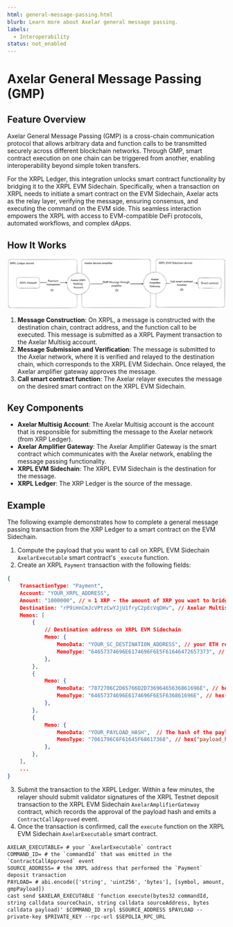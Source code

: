 ```yaml
---
html: general-message-passing.html
blurb: Learn more about Axelar general message passing.
labels:
  - Interoperability
status: not_enabled
---
```

# Axelar General Message Passing (GMP)

## Feature Overview

Axelar General Message Passing (GMP) is a cross-chain communication protocol that allows arbitrary data and function calls to be transmitted securely across different blockchain networks. Through GMP, smart contract execution on one chain can be triggered from another, enabling interoperability beyond simple token transfers.

For the XRPL Ledger, this integration unlocks smart contract functionality by bridging it to the XRPL EVM Sidechain. Specifically, when a transaction on XRPL needs to initiate a smart contract on the EVM Sidechain, Axelar acts as the relay layer, verifying the message, ensuring consensus, and executing the command on the EVM side. This seamless interaction empowers the XRPL with access to EVM-compatible DeFi protocols, automated workflows, and complex dApps.

## How It Works

![xrpl-evm-sidechain-axelar-gmp](./img/evm-sidechain-axelar-gmp.png)

1. **Message Construction**: On XRPL, a message is constructed with the destination chain, contract address, and the function call to be executed. This message is submitted as a XRPL Payment transaction to the Axelar Multisig account.
2. **Message Submission and Verification**: The message is submitted to the Axelar network, where it is verified and relayed to the destination chain, which corresponds to the XRPL EVM Sidechain. Once relayed, the Axelar amplifier gateway approves the message.
3. **Call smart contract function**: The Axelar relayer executes the message on the desired smart contract on the XRPL EVM Sidechain.

## Key Components


- **Axelar Multisig Account**: The Axelar Multisig account is the account that is responsible for submitting the message to the Axelar network (from XRP Ledger).
- **Axelar Amplifier Gateway**: The Axelar Amplifier Gateway is the smart contract which communicates with the Axelar network, enabling the message passing functionality.
- **XRPL EVM Sidechain**: The XRPL EVM Sidechain is the destination for the message.
- **XRPL Ledger**: The XRP Ledger is the source of the message.

## Example

The following example demonstrates how to complete a general message passing transaction from the XRP Ledger to a smart contract on the EVM Sidechain.

1. Compute the payload that you want to call on XRPL EVM Sidechain `AxelarExecutable` smart contract's `_execute` function.
2. Create an XRPL `Payment` transaction with the following fields:
```json
{
    TransactionType: "Payment",
    Account: "YOUR_XRPL_ADDRESS",
    Amount: "1000000", // = 1 XRP - the amount of XRP you want to bridge, in drops
    Destination: "rP9iHnCmJcVPtzCwYJjU1fryC2pEcVqDHv", // Axelar Multisig address on XRPL
    Memos: [
        {
            // Destination address on XRPL EVM Sidechain
            Memo: {
                MemoData: "YOUR_SC_DESTINATION_ADDRESS", // your ETH recipient address, without the 0x prefix
                MemoType: "64657374696E6174696F6E5F61646472657373", // hex("destination_address")
            },
        },
        {
            Memo: {
                MemoData: "7872706C2D65766D2D73696465636861696E", // hex("xrpl-evm-sidechain")
                MemoType: "64657374696E6174696F6E5F636861696E", // hex("destination_chain")
            },
        },
        {
            Memo: {
                MemoData: "YOUR_PAYLOAD_HASH",  // The hash of the payload you want to call on XRPL EVM Sidechain
                MemoType: "7061796C6F61645F68617368", // hex("payload_hash")
            },
        },
    ],
    ...
}
```

3. Submit the transaction to the XRPL Ledger. Within a few minutes, the relayer should submit validator signatures of the XRPL Testnet deposit transaction to the XRPL EVM Sidechain `AxelarAmplifierGateway` contract, which records the approval of the payload hash and emits a `ContractCallApproved` event. 
4. Once the transaction is confirmed, call the `execute` function on the XRPL EVM Sidechain `AxelarExecutable` smart contract.
```
AXELAR_EXECUTABLE= # your `AxelarExecutable` contract
COMMAND_ID= # the `commandId` that was emitted in the `ContractCallApproved` event
SOURCE_ADDRESS= # the XRPL address that performed the `Payment` deposit transaction
PAYLOAD= # abi.encode(['string', 'uint256', 'bytes'], [symbol, amount, gmpPayload])
cast send $AXELAR_EXECUTABLE 'function execute(bytes32 commandId, string calldata sourceChain, string calldata sourceAddress, bytes calldata payload)' $COMMAND_ID xrpl $SOURCE_ADDRESS $PAYLOAD --private-key $PRIVATE_KEY --rpc-url $SEPOLIA_RPC_URL
```
